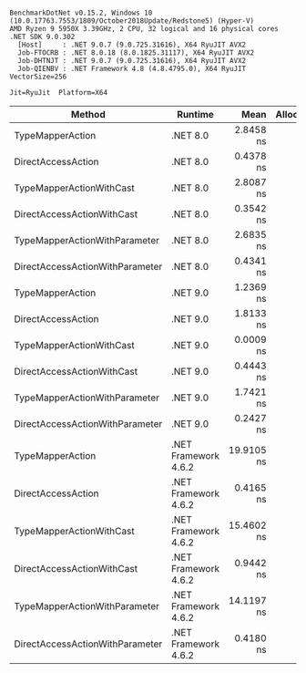 ```

BenchmarkDotNet v0.15.2, Windows 10 (10.0.17763.7553/1809/October2018Update/Redstone5) (Hyper-V)
AMD Ryzen 9 5950X 3.39GHz, 2 CPU, 32 logical and 16 physical cores
.NET SDK 9.0.302
  [Host]     : .NET 9.0.7 (9.0.725.31616), X64 RyuJIT AVX2
  Job-FTOCRB : .NET 8.0.18 (8.0.1825.31117), X64 RyuJIT AVX2
  Job-DHTNJT : .NET 9.0.7 (9.0.725.31616), X64 RyuJIT AVX2
  Job-QIENBV : .NET Framework 4.8 (4.8.4795.0), X64 RyuJIT VectorSize=256

Jit=RyuJit  Platform=X64  

```
| Method                          | Runtime              | Mean       | Allocated |
|-------------------------------- |--------------------- |-----------:|----------:|
| TypeMapperAction                | .NET 8.0             |  2.8458 ns |         - |
| DirectAccessAction              | .NET 8.0             |  0.4378 ns |         - |
| TypeMapperActionWithCast        | .NET 8.0             |  2.8087 ns |         - |
| DirectAccessActionWithCast      | .NET 8.0             |  0.3542 ns |         - |
| TypeMapperActionWithParameter   | .NET 8.0             |  2.6835 ns |         - |
| DirectAccessActionWithParameter | .NET 8.0             |  0.4341 ns |         - |
| TypeMapperAction                | .NET 9.0             |  1.2369 ns |         - |
| DirectAccessAction              | .NET 9.0             |  1.8133 ns |         - |
| TypeMapperActionWithCast        | .NET 9.0             |  0.0009 ns |         - |
| DirectAccessActionWithCast      | .NET 9.0             |  0.4443 ns |         - |
| TypeMapperActionWithParameter   | .NET 9.0             |  1.7421 ns |         - |
| DirectAccessActionWithParameter | .NET 9.0             |  0.2427 ns |         - |
| TypeMapperAction                | .NET Framework 4.6.2 | 19.9105 ns |         - |
| DirectAccessAction              | .NET Framework 4.6.2 |  0.4165 ns |         - |
| TypeMapperActionWithCast        | .NET Framework 4.6.2 | 15.4602 ns |         - |
| DirectAccessActionWithCast      | .NET Framework 4.6.2 |  0.9442 ns |         - |
| TypeMapperActionWithParameter   | .NET Framework 4.6.2 | 14.1197 ns |         - |
| DirectAccessActionWithParameter | .NET Framework 4.6.2 |  0.4180 ns |         - |
